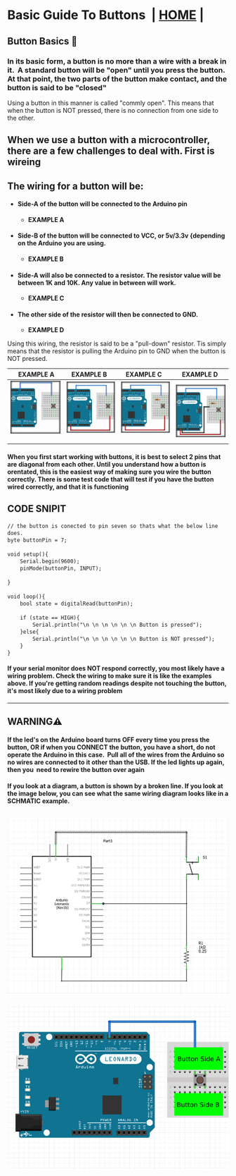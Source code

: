 # Basic Guide To Buttons  | [HOME](README.md) |

## Button Basics 🔲

### In its basic form, a button is no more than a wire with a break in it.  A standard button will be "open" until you press the button. At that point, the two parts of the button make contact, and the button is said to be "closed"

Using a button in this manner is called "commly open". This means that when the button is NOT pressed, there is no connection from one side to the other.

## When we use a button with a microcontroller, there are a few challenges to deal with. First is wireing

## The wiring for a button will be:

- #### Side-A of the button will be connected to the Arduino pin
  - **EXAMPLE A**
- #### Side-B of the button will be connected to VCC, or 5v/3.3v {depending on the Arduino you are using.
  - **EXAMPLE B**
- #### Side-A will also be connected to a resistor. The resistor value will be between 1K and 10K. Any value in between will work.
  - **EXAMPLE C**
- #### The other side of the resistor will then be connected to GND.
  - **EXAMPLE D**

Using this wiring, the resistor is said to be a "pull-down" resistor. Tis simply means that the resistor is pulling the Arduino pin to GND when the button is NOT pressed.

|                            EXAMPLE A                            |                               EXAMPLE B                                  |                               EXAMPLE C                                 |  EXAMPLE D                                                                |
| :-------------------------------------------------------------: | :----------------------------------------------------------------------: | :---------------------------------------------------------------------: | ------------------------------------------------------------------------- |
| ![](images/buttons/button-1B.png "example of wireing side A")   | ![](images/buttons/button-1C.png "example of wireing on putton side B")   | ![](images/buttons/button-1D.png "Example of wireing resistor side A")   | ![](images/buttons/button-1E.png " final wireing of gnd wire to resistor") |

#### When you first start working with buttons, it is best to select 2 pins that are diagonal from each other. Until you understand how a button is orentated, this is the easiest way of making sure you wire the button correctly. There is some test code that will test if you have the button wired correctly, and that it is functioning

## CODE SNIPIT

```
// the button is conected to pin seven so thats what the below line does.
byte buttonPin = 7;

void setup(){
    Serial.begin(9600);
    pinMode(buttonPin, INPUT);

}

void loop(){
    bool state = digitalRead(buttonPin);

    if (state == HIGH){
        Serial.println("\n \n \n \n \n \n Button is pressed");
    }else{
        Serial.println("\n \n \n \n \n \n Button is NOT pressed");
    }
}
```

#### If your serial monitor does NOT respond correctly, you most likely have a wiring problem. Check the wiring to make sure it is like the examples above. If you're getting random readings despite not touching the button, it's most likely due to a wiring problem

---

## **WARNING**⚠️

#### If the led's on the Arduino board turns OFF every time you press the button, OR if when you CONNECT the button, you have a short, do not operate the Arduino in this case.  Pull all of the wires from the Arduino so no wires are connected to it other than the USB. If the led lights up again, then you  need to rewire the button over again

#### If you look at a diagram, a button is shown by a broken line. If you look at the image below, you can see what the same wiring diagram looks like in a SCHMATIC example.
![Schmatic of a button](images/buttons/buttonSchmatic.png "schmatic of a button")
---
![example of button sides](images/buttons/button-A.png "example of the sides of a button")